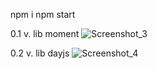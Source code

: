 npm i
npm start


0.1 v. lib moment 
![Screenshot_3](https://user-images.githubusercontent.com/110298068/213944361-041c0b31-f5c4-481a-9e34-fb2d8fbfca32.png)

0.2 v. lib dayjs
![Screenshot_4](https://user-images.githubusercontent.com/110298068/214311013-2bd51107-9f57-460e-a21c-c6703e65fc38.png)
